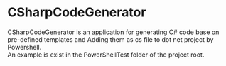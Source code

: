 # CSharpCodeGenerator
CSharpCodeGenerator is an application for generating C# code base on pre-defined templates and Adding them as cs file to dot net project by Powershell.
<br/>
An example is exist in the PowerShellTest folder of the project root.
